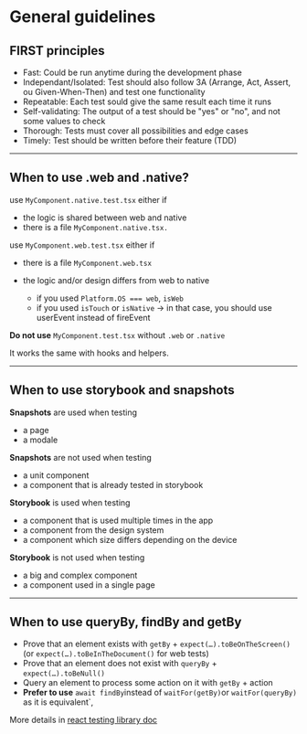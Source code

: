 # General guidelines

## FIRST principles

- Fast: Could be run anytime during the development phase
- Independant/Isolated: Test should also follow 3A (Arrange, Act, Assert, ou Given-When-Then) and test one functionality
- Repeatable: Each test sould give the same result each time it runs
- Self-validating: The output of a test should be "yes" or "no", and not some values to check
- Thorough: Tests must cover all possibilities and edge cases
- Timely: Test should be written before their feature (TDD)

---

## When to use .web and .native?

use `MyComponent.native.test.tsx` either if

- the logic is shared between web and native
- there is a file `MyComponent.native.tsx.`

use `MyComponent.web.test.tsx` either if

- there is a file `MyComponent.web.tsx`
- the logic and/or design differs from web to native

  - if you used `Platform.OS === web`, `isWeb`
  - if you used `isTouch` or `isNative`
    -> in that case, you should use userEvent instead of fireEvent

**Do not use** `MyComponent.test.tsx` without `.web` or `.native`

It works the same with hooks and helpers.

---

## When to use storybook and snapshots

**Snapshots** are used when testing

- a page
- a modale

**Snapshots** are not used when testing

- a unit component
- a component that is already tested in storybook

**Storybook** is used when testing

- a component that is used multiple times in the app
- a component from the design system
- a component which size differs depending on the device

**Storybook** is not used when testing

- a big and complex component
- a component used in a single page

---

## When to use queryBy, findBy and getBy

- Prove that an element exists with `getBy` + `expect(…).toBeOnTheScreen()` (or `expect(…).toBeInTheDocument()` for web tests)
- Prove that an element does not exist with `queryBy` + `expect(…).toBeNull()`
- Query an element to process some action on it with `getBy` + action
- **Prefer to use** `await findBy`instead of `waitFor(getBy)`or `waitFor(queryBy)` as it is equivalent`,

More details in [react testing library doc](https://testing-library.com/docs/queries/about/#priority)

